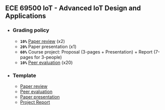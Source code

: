 ## ECE 69500 IoT - Advanced IoT Design and Applications

* ### Grading policy
  * **```10%```** [Paper review](https://docs.google.com/spreadsheets/d/1A1qAF9cIAwDyDGS6gT8t_i145R8hygVCzgcJHRVeBIQ/edit?usp=sharing) (x2)
  * **```20%```** Paper presentation (x1)
  * **```60%```** Course project: Proposal (3-pages + Presentation) + Report (7-pages for 3-people)
  * **```10%```** [Peer evaluation](https://forms.gle/FNo9Xiib6zefbdip8) (x20)
  
* ### Template
  * [Paper review](https://docs.google.com/document/d/1WJCTJA4XIzuo1VKKWZBGOwia2d_44NxofSq0eLU4G-8/edit#heading=h.5s9ujjful668)
  * [Peer evaluation](https://docs.google.com/document/d/1MLv4mWAOdYq6g6PG0-Ri5VhrF6bQyeLlVCWDMlXh2w8/edit#heading=h.n0cbuabx5bw8)
  * [Paper presentation](https://docs.google.com/presentation/d/1I5dY-idtY4rvyUngbMdGu8alkt-nzWErT5nYhZwYeww/edit#slide=id.gf4968908a5_1_190)
  * [Project Report](https://www.ieee.org/conferences/publishing/templates.html)